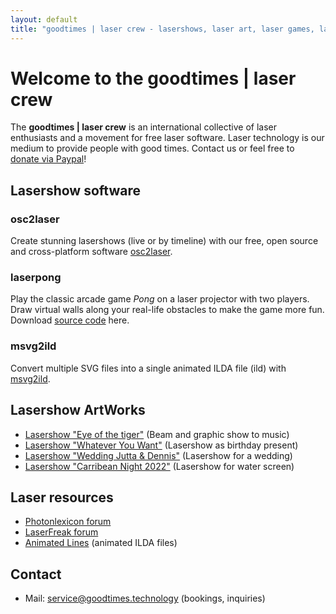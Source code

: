 ```yaml
---
layout: default
title: "goodtimes | laser crew - lasershows, laser art, laser games, laser control software"
---
```


# Welcome to the goodtimes | laser crew
The **goodtimes | laser crew** is an international collective of laser enthusiasts and a movement for free laser software. Laser technology is our medium to provide people with good times. Contact us or feel free to [donate via Paypal](https://www.paypal.com/paypalme/brittabaltz)!

## Lasershow software
### osc2laser
Create stunning lasershows (live or by timeline) with our free, open source and cross-platform software [osc2laser](/osc2laser.html).

### laserpong
Play the classic arcade game *Pong* on a laser projector with two players. Draw virtual walls along your real-life obstacles to make the game more fun. Download [source code](https://github.com/goodtimes-code/laserpong) here.

### msvg2ild
Convert multiple SVG files into a single animated ILDA file (ild) with [msvg2ild](https://github.com/goodtimes-code/msvg2ild).

## Lasershow ArtWorks
- [Lasershow "Eye of the tiger"](https://www.youtube.com/watch?v=MXgKLad80P0) (Beam and graphic show to music)
- [Lasershow "Whatever You Want"](https://www.youtube.com/watch?v=_5FiKHApgyw) (Lasershow as birthday present)
- [Lasershow "Wedding Jutta & Dennis"](https://www.youtube.com/watch?v=NMLCVmzW9sE) (Lasershow for a wedding)
- [Lasershow "Carribean Night 2022"](https://www.youtube.com/watch?v=JsKpOB2sVtA&t=8s) (Lasershow for water screen)

## Laser resources
- [Photonlexicon forum](https://photonlexicon.com/forums/)
- [LaserFreak forum](https://www.laserfreak.net/forum/)
- [Animated Lines](https://www.animated-lines.com/en/) (animated ILDA files)

## Contact
- Mail: service@goodtimes.technology (bookings, inquiries)
